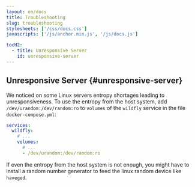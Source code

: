 ```yaml
---
layout: en/docs
title: Troubleshooting
slug: troubleshooting
stylesheets: ['/css/docs.css']
javascripts: ['/js/anchor.min.js', '/js/docs.js']

tocH2:
  - title: Unresponsive Server
    id: unresponsive-server
---
```

## Unresponsive Server {#unresponsive-server}
We noticed on some Linux servers entropy shortages leading to unresponsiveness. To use the entropy from the host system, add `/dev/urandom:/dev/random:ro` to `volumes` of the `wildfly` service in the file `docker-compose.yml`:

```yaml
services:
  wildfly:
    # ...
    volumes:
      # ...
      - /dev/urandom:/dev/random:ro
```

If even the entropy from the host system is not enough, you might have to install a random number generator to feed the linux random device like `haveged`.
